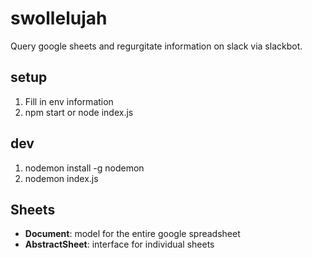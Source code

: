 # swollelujah
Query google sheets and regurgitate information on slack via slackbot.

## setup
1. Fill in env information
2. npm start or node index.js

## dev
1. nodemon install -g nodemon
2. nodemon index.js

## Sheets
- __Document__: model for the entire google spreadsheet
- __AbstractSheet__: interface for individual sheets
